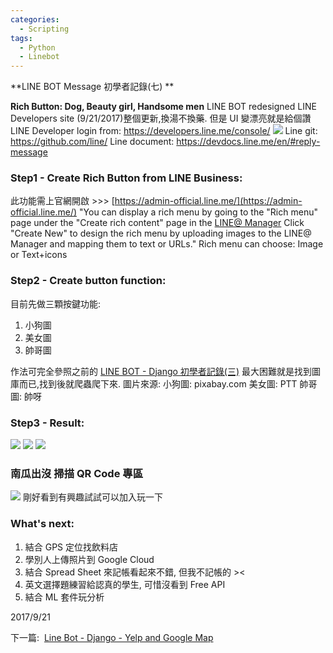 ```yaml
---
categories:
  - Scripting
tags:
  - Python
  - Linebot
---
```

**LINE BOT Message 初學者記錄(七) ** 

**Rich Button: Dog, Beauty girl, Handsome men** 
LINE BOT redesigned LINE Developers site (9/21/2017)整個更新,換湯不換藥. 
但是 UI 變漂亮就是給個讚 LINE Developer login from: https://developers.line.me/console/ 
[![](https://4.bp.blogspot.com/-UzXr9jiLJ5w/WcUEMRirtRI/AAAAAAAAGWk/kqRd2d5Exk07C2xhh9WL301FxULQ6EwMwCK4BGAYYCw/s320/Untitled.png)](http://4.bp.blogspot.com/-UzXr9jiLJ5w/WcUEMRirtRI/AAAAAAAAGWk/kqRd2d5Exk07C2xhh9WL301FxULQ6EwMwCK4BGAYYCw/s1600/Untitled.png) 
Line git: https://github.com/line/ 
Line document: https://devdocs.line.me/en/#reply-message

### Step1 - Create Rich Button from LINE Business:

此功能需上官網開啟 >>> [https://admin-official.line.me/](https://admin-official.line.me/) 
"You can display a rich menu by going to the "Rich menu" page under the "Create rich content" page in the [LINE@ Manager](https://admin-official.line.me/)
Click "Create New" to design the rich menu by uploading images to the LINE@ Manager and mapping them to text or URLs." 
Rich menu can choose: Image or Text+icons

### Step2 - Create button function:

目前先做三顆按鍵功能:

1.  小狗圖
2.  美女圖
3.  帥哥圖

作法可完全參照之前的 [LINE BOT - Django 初學者記錄(三)](https://code-egg.github.io/scripting/linebot-django-3/) 最大困難就是找到圖庫而已,找到後就爬蟲爬下來. 
圖片來源: 
小狗圖: pixabay.com 
美女圖: PTT 
帥哥圖: 帥呀

### Step3 - Result:

[![](https://2.bp.blogspot.com/-zm4-Z8VoDKM/WcPWJAAgXPI/AAAAAAAAGWE/A0qsz0SKZ3Elg_XMt06MKRmslm2FmxCBwCK4BGAYYCw/s320/S__2621571.jpg)](http://2.bp.blogspot.com/-zm4-Z8VoDKM/WcPWJAAgXPI/AAAAAAAAGWE/A0qsz0SKZ3Elg_XMt06MKRmslm2FmxCBwCK4BGAYYCw/s1600/S__2621571.jpg) [![](https://3.bp.blogspot.com/-28IORvfxD_o/WcPWNDXBN8I/AAAAAAAAGWU/hYxROs7CARkBoU4G58wyRWA5XJbp8E5kgCK4BGAYYCw/s320/S__2621568.jpg)](http://3.bp.blogspot.com/-28IORvfxD_o/WcPWNDXBN8I/AAAAAAAAGWU/hYxROs7CARkBoU4G58wyRWA5XJbp8E5kgCK4BGAYYCw/s1600/S__2621568.jpg) [![](https://4.bp.blogspot.com/-q8HbuCfBrdI/WcPWLlmUC4I/AAAAAAAAGWM/FvXNyi64oP08zPOxnbP7fzVIquIfJQUwACK4BGAYYCw/s320/S__2621567.jpg)](http://4.bp.blogspot.com/-q8HbuCfBrdI/WcPWLlmUC4I/AAAAAAAAGWM/FvXNyi64oP08zPOxnbP7fzVIquIfJQUwACK4BGAYYCw/s1600/S__2621567.jpg)

### 南瓜出沒 掃描 QR Code 專區

[![](https://2.bp.blogspot.com/-pIqUfg3kypU/Wcm44xn7dNI/AAAAAAAAGW4/l8ikxu0e8pQHJbeQ0BDIyKgbKTqtmSdNACK4BGAYYCw/s200/QR.png)](http://2.bp.blogspot.com/-pIqUfg3kypU/Wcm44xn7dNI/AAAAAAAAGW4/l8ikxu0e8pQHJbeQ0BDIyKgbKTqtmSdNACK4BGAYYCw/s1600/QR.png) 剛好看到有興趣試試可以加入玩一下

### What's next:

1.  結合 GPS 定位找飲料店
2.  學別人上傳照片到 Google Cloud
3.  結合 Spread Sheet 來記帳看起來不錯, 但我不記帳的 ><
4.  英文選擇題練習給認真的學生, 可惜沒看到 Free API
5.  結合 ML 套件玩分析

2017/9/21

下一篇:  [Line Bot - Django - Yelp and Google Map](https://code-egg.github.io/scripting/linebot-django-8/)
